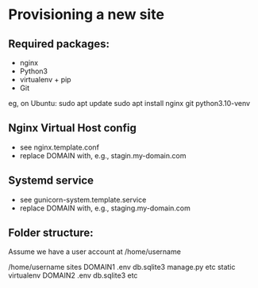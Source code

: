 Provisioning a new site
=======================

## Required packages:

* nginx
* Python3
* virtualenv + pip
* Git
  
eg, on Ubuntu:
sudo apt update
sudo apt install nginx git python3.10-venv

## Nginx Virtual Host config

* see nginx.template.conf
* replace DOMAIN with, e.g., stagin.my-domain.com

## Systemd service

* see gunicorn-system.template.service
* replace DOMAIN with, e.g., staging.my-domain.com

## Folder structure:

Assume we have a user account at /home/username

/home/username
    sites
        DOMAIN1
            .env
            db.sqlite3
            manage.py etc
            static
            virtualenv
        DOMAIN2
            .env
            db.sqlite3
            etc
